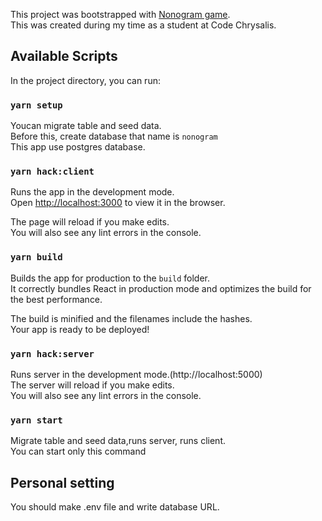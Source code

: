This project was bootstrapped with [Nonogram game](https://nonogram-staging.herokuapp.com/).<br />
This was created during my time as a student at Code Chrysalis.

## Available Scripts

In the project directory, you can run:

### `yarn setup`
Youcan migrate table and seed data.<br />
Before this, create database that name is ``nonogram``<br />
This app use postgres database.

### `yarn hack:client`

Runs the app in the development mode.<br />
Open [http://localhost:3000](http://localhost:3000) to view it in the browser.

The page will reload if you make edits.<br />
You will also see any lint errors in the console.

### `yarn build`

Builds the app for production to the `build` folder.<br />
It correctly bundles React in production mode and optimizes the build for the best performance.

The build is minified and the filenames include the hashes.<br />
Your app is ready to be deployed!

### `yarn hack:server`

Runs server in the development mode.(http://localhost:5000)<br />
The server will reload if you make edits.<br />
You will also see any lint errors in the console.

### `yarn start`

Migrate table and seed data,runs server, runs client.<br />
You can start only this command


## Personal setting
You should make .env file and write database URL.

